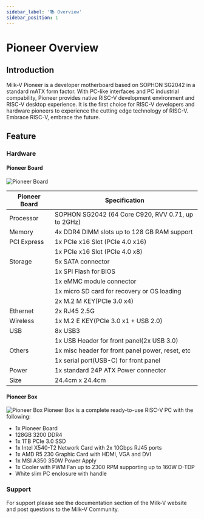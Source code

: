 ```yaml
---
sidebar_label: '📚 Overview'
sidebar_position: 1
---
```


# Pioneer Overview

## Introduction

Milk-V Pioneer is a developer motherboard based on SOPHON SG2042 in a standard mATX form factor. With PC-like interfaces and PC industrial compability, Pioneer provides native RISC-V development environment and RISC-V desktop experience. It is the first choice for RISC-V developers and hardware pioneers to experience the cutting edge technology of RISC-V. Embrace RISC-V, embrace the future. 

## Feature  

### Hardware

#### Pioneer Board
![Pioneer Board](/docs/pioneer/pioneerboardv1.1.webp)

| Pioneer Board | Specification                                      |
| ------------- | -------------------------------------------------- |
| Processor     | SOPHON SG2042 (64 Core C920, RVV 0.71, up to 2GHz) |
| Memory        | 4x DDR4 DIMM slots up to 128 GB RAM support        |
| PCI Express   | 1x PCIe x16 Slot (PCIe 4.0 x16)                    |
|               | 1x PCIe x16 Slot (PCIe 4.0 x8)                     |
| Storage       | 5x SATA connector                                  |
|               | 1x SPI Flash for BIOS                              |
|               | 1x eMMC module connector                           |
|               | 1x micro SD card for recovery or OS loading        |
|               | 2x M.2 M KEY(PCIe 3.0 x4)                          |
| Ethernet      | 2x RJ45 2.5G                                       |
| Wireless      | 1x M.2 E KEY(PCIe 3.0 x1 + USB 2.0)                |
| USB           | 8x USB3                                            |
|               | 1x USB Header for front panel(2x USB 3.0)          |
| Others        | 1x misc header for front panel power, reset, etc   |
|               | 1x serial port(USB-C) for front panel              |
| Power         | 1x standard 24P ATX Power connector                |
| Size          | 24.4cm x 24.4cm                                    |

#### Pioneer Box
![Pioneer Box](/docs/pioneer/pioneerbox.webp)
Pioneer Box is a complete ready-to-use RISC-V PC with the following:

- 1x Pioneer Board
- 128GB 3200 DDR4 
- 1x 1TB PCIe 3.0 SSD
- 1x Intel X540-T2 Network Card with 2x 10Gbps RJ45 ports
- 1x AMD R5 230 Graphic Card with HDMI, VGA and DVI
- 1x MSI A350 350W Power Apply
- 1x Cooler with PWM Fan up to 2300 RPM supporting up to 160W D-TDP
- White slim PC enclosure with handle

### Support
For support please see the documentation section of the Milk-V website and post questions to the Milk-V Community.


